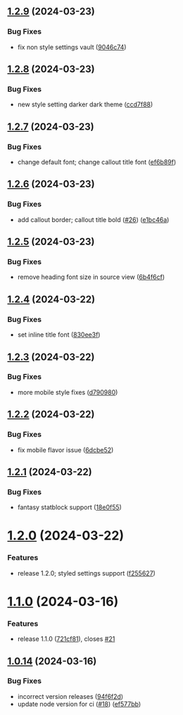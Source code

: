 ## [1.2.9](https://github.com/natowb/obsidian-nordic/compare/1.2.8...1.2.9) (2024-03-23)


### Bug Fixes

* fix non style settings vault ([9046c74](https://github.com/natowb/obsidian-nordic/commit/9046c74dbb19c61a9a1a4f10d33a6b9aae8f4e20))

## [1.2.8](https://github.com/natowb/obsidian-nordic/compare/1.2.7...1.2.8) (2024-03-23)


### Bug Fixes

* new style setting darker dark theme ([ccd7f88](https://github.com/natowb/obsidian-nordic/commit/ccd7f88eb8b0aacdedec23e7a76444c7b064c993))

## [1.2.7](https://github.com/natowb/obsidian-nordic/compare/1.2.6...1.2.7) (2024-03-23)


### Bug Fixes

* change default font; change callout title font ([ef6b89f](https://github.com/natowb/obsidian-nordic/commit/ef6b89f57a5dc62d8da91c979c01be7650d7a3b3))

## [1.2.6](https://github.com/natowb/obsidian-nordic/compare/1.2.5...1.2.6) (2024-03-23)


### Bug Fixes

* add callout border; callout title bold ([#26](https://github.com/natowb/obsidian-nordic/issues/26)) ([e1bc46a](https://github.com/natowb/obsidian-nordic/commit/e1bc46a533b33931f3edcb28d0b22c888adcc3b1))

## [1.2.5](https://github.com/natowb/obsidian-nordic/compare/1.2.4...1.2.5) (2024-03-23)


### Bug Fixes

* remove heading font size in source view ([6b4f6cf](https://github.com/natowb/obsidian-nordic/commit/6b4f6cf12e158a26f3eaa2a5f3e6ba4c88e406d1))

## [1.2.4](https://github.com/natowb/obsidian-nordic/compare/1.2.3...1.2.4) (2024-03-22)


### Bug Fixes

* set inline title font ([830ee3f](https://github.com/natowb/obsidian-nordic/commit/830ee3ff10eac7889c3210f97453ea1d495a4ef5))

## [1.2.3](https://github.com/natowb/obsidian-nordic/compare/1.2.2...1.2.3) (2024-03-22)


### Bug Fixes

* more mobile style fixes ([d790980](https://github.com/natowb/obsidian-nordic/commit/d790980d5db31975987c155a91db87b13eff3585))

## [1.2.2](https://github.com/natowb/obsidian-nordic/compare/1.2.1...1.2.2) (2024-03-22)


### Bug Fixes

* fix mobile flavor issue ([6dcbe52](https://github.com/natowb/obsidian-nordic/commit/6dcbe52c87eec557155c9350968a1a880ca3a952))

## [1.2.1](https://github.com/natowb/obsidian-nordic/compare/1.2.0...1.2.1) (2024-03-22)


### Bug Fixes

* fantasy statblock support ([18e0f55](https://github.com/natowb/obsidian-nordic/commit/18e0f55c9a27c6f743a4fc917792f378805b2634))

# [1.2.0](https://github.com/natowb/obsidian-nordic/compare/1.1.0...1.2.0) (2024-03-22)


### Features

* release 1.2.0; styled settings support ([f255627](https://github.com/natowb/obsidian-nordic/commit/f2556276cdbb45245396a0bc63bd46fa6a79899f))

# [1.1.0](https://github.com/natowb/obsidian-nordic/compare/1.0.14...1.1.0) (2024-03-16)


### Features

* release 1.1.0 ([721cf81](https://github.com/natowb/obsidian-nordic/commit/721cf8120c850c7aa9119d2b0ae643df5e110482)), closes [#21](https://github.com/natowb/obsidian-nordic/issues/21)

## [1.0.14](https://github.com/natowb/obsidian-nordic/compare/1.0.13...1.0.14) (2024-03-16)


### Bug Fixes

* incorrect version releases ([94f6f2d](https://github.com/natowb/obsidian-nordic/commit/94f6f2d9186a18c8dd3a307d98ad4a8cd6dc2add))
* update node version for ci ([#18](https://github.com/natowb/obsidian-nordic/issues/18)) ([ef577bb](https://github.com/natowb/obsidian-nordic/commit/ef577bb6085b5f81b72a7a03aa6fc1ce32adaaa9))
